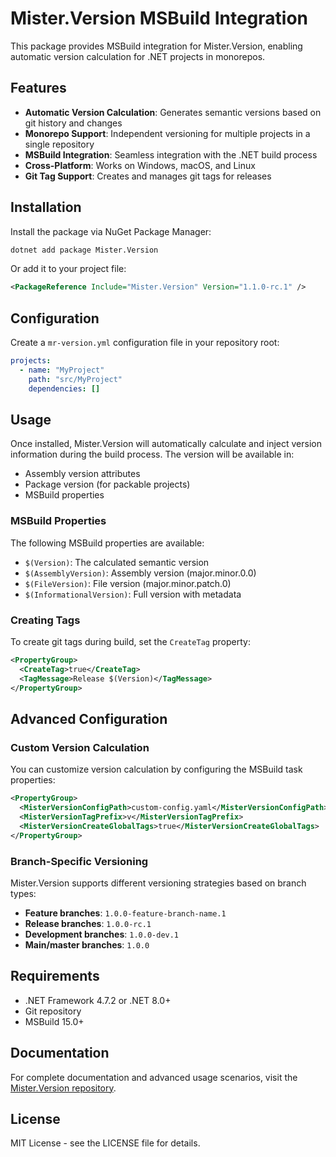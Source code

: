 # Mister.Version MSBuild Integration

This package provides MSBuild integration for Mister.Version, enabling automatic version calculation for .NET projects in monorepos.

## Features

- **Automatic Version Calculation**: Generates semantic versions based on git history and changes
- **Monorepo Support**: Independent versioning for multiple projects in a single repository
- **MSBuild Integration**: Seamless integration with the .NET build process
- **Cross-Platform**: Works on Windows, macOS, and Linux
- **Git Tag Support**: Creates and manages git tags for releases

## Installation

Install the package via NuGet Package Manager:

```bash
dotnet add package Mister.Version
```

Or add it to your project file:

```xml
<PackageReference Include="Mister.Version" Version="1.1.0-rc.1" />
```

## Configuration

Create a `mr-version.yml` configuration file in your repository root:

```yaml
projects:
  - name: "MyProject"
    path: "src/MyProject"
    dependencies: []
```

## Usage

Once installed, Mister.Version will automatically calculate and inject version information during the build process. The version will be available in:

- Assembly version attributes
- Package version (for packable projects)
- MSBuild properties

### MSBuild Properties

The following MSBuild properties are available:

- `$(Version)`: The calculated semantic version
- `$(AssemblyVersion)`: Assembly version (major.minor.0.0)
- `$(FileVersion)`: File version (major.minor.patch.0)
- `$(InformationalVersion)`: Full version with metadata

### Creating Tags

To create git tags during build, set the `CreateTag` property:

```xml
<PropertyGroup>
  <CreateTag>true</CreateTag>
  <TagMessage>Release $(Version)</TagMessage>
</PropertyGroup>
```

## Advanced Configuration

### Custom Version Calculation

You can customize version calculation by configuring the MSBuild task properties:

```xml
<PropertyGroup>
  <MisterVersionConfigPath>custom-config.yaml</MisterVersionConfigPath>
  <MisterVersionTagPrefix>v</MisterVersionTagPrefix>
  <MisterVersionCreateGlobalTags>true</MisterVersionCreateGlobalTags>
</PropertyGroup>
```

### Branch-Specific Versioning

Mister.Version supports different versioning strategies based on branch types:

- **Feature branches**: `1.0.0-feature-branch-name.1`
- **Release branches**: `1.0.0-rc.1`
- **Development branches**: `1.0.0-dev.1`
- **Main/master branches**: `1.0.0`

## Requirements

- .NET Framework 4.7.2 or .NET 8.0+
- Git repository
- MSBuild 15.0+

## Documentation

For complete documentation and advanced usage scenarios, visit the [Mister.Version repository](https://github.com/discrete-sharp/Mister.Version).

## License

MIT License - see the LICENSE file for details.